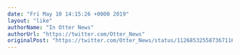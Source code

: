 ```yaml
---
date: "Fri May 10 14:15:26 +0000 2019"
layout: "like"
authorName: "In Otter News"
authorUrl: "https://twitter.com/Otter_News"
originalPost: "https://twitter.com/Otter_News/status/1126853255873671169"
---
```

